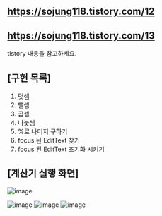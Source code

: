 https://sojung118.tistory.com/12
---------------------------------------
https://sojung118.tistory.com/13
---------------------------------------

tistory 내용을 참고하세요.

## [구현 목록]
1. 덧셈
2. 뺄셈
3. 곱셈
4. 나눗셈
5. %로 나머지 구하기
6. focus 된 EditText 찾기
7. focus 된 EditText 초기화 시키기

   


## [계산기 실행 화면]

![image](https://github.com/user-attachments/assets/f2295bf1-a6e0-4062-b098-c41581f56f2a)


![image](https://github.com/user-attachments/assets/fcf7fb23-95ff-483d-83ec-5017df608dc6)
![image](https://github.com/user-attachments/assets/96ad6697-5413-4d47-a478-db5864fa99ff)
![image](https://github.com/user-attachments/assets/025414d8-d6fc-41ec-aea1-5cfdf600cc97)

